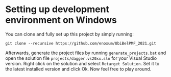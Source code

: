# Setting up development environment on Windows

You can clone and fully set up this project by simply running:

```git
git clone --recursive https://github.com/enoxum/UbiBelPMF_2021.git
```

Afterwards, generate the project files by running `generate_projects.bat` and open the solution file `projects/dagger.vs20xx.sln` for your Visual Studio version.
Right click on the solution and select `Retarget Solution`. Set it to the latest installed version and click Ok.
Now feel free to play around.
